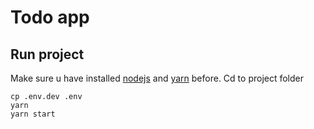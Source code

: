 # Todo app

## Run project

Make sure u have installed [nodejs](https://nodejs.org/en/) and [yarn](https://yarnpkg.com/) before. Cd to project folder

```
cp .env.dev .env
yarn
yarn start
```
